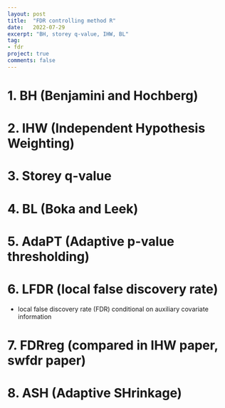 ```yaml
---
layout: post
title:  "FDR controlling method R"
date:   2022-07-29
excerpt: "BH, storey q-value, IHW, BL"
tag:
- fdr
project: true
comments: false
---
```


# 1. BH (Benjamini and Hochberg)

<script src="https://gist.github.com/jdy5294/54491d5891f93813c360c8bc941c2603.js"></script>


# 2. IHW (Independent Hypothesis Weighting)

<script src="https://gist.github.com/jdy5294/68f32abf0676fdd6c25b682fdd6391eb.js"></script>


# 3. Storey q-value

<script src="https://gist.github.com/jdy5294/ca17909d3c8710c5d9ffa6a983ecd26c.js"></script>


# 4. BL (Boka and Leek)

<script src="https://gist.github.com/jdy5294/ea7aebdb942c310b17768909e943c0dd.js"></script>


# 5. AdaPT (Adaptive p-value thresholding)

<script src="https://gist.github.com/jdy5294/1643e6d02b3e798ecc0c2ebeeee05c80.js"></script>


# 6. LFDR (local false discovery rate)

<script src="https://gist.github.com/jdy5294/9ee8055f6c641c8f56be41014b59aeb6.js"></script>


* local false discovery rate (FDR) conditional on auxiliary covariate information

<script src="https://gist.github.com/jdy5294/6abb83389a3e0c5aacb7f2dec26b7e6b.js"></script>


# 7. FDRreg (compared in IHW paper, swfdr paper)



# 8. ASH (Adaptive SHrinkage)

<script src="https://gist.github.com/jdy5294/2ce4163d11b1cf6c3b42bcaf5048ad03.js"></script>
